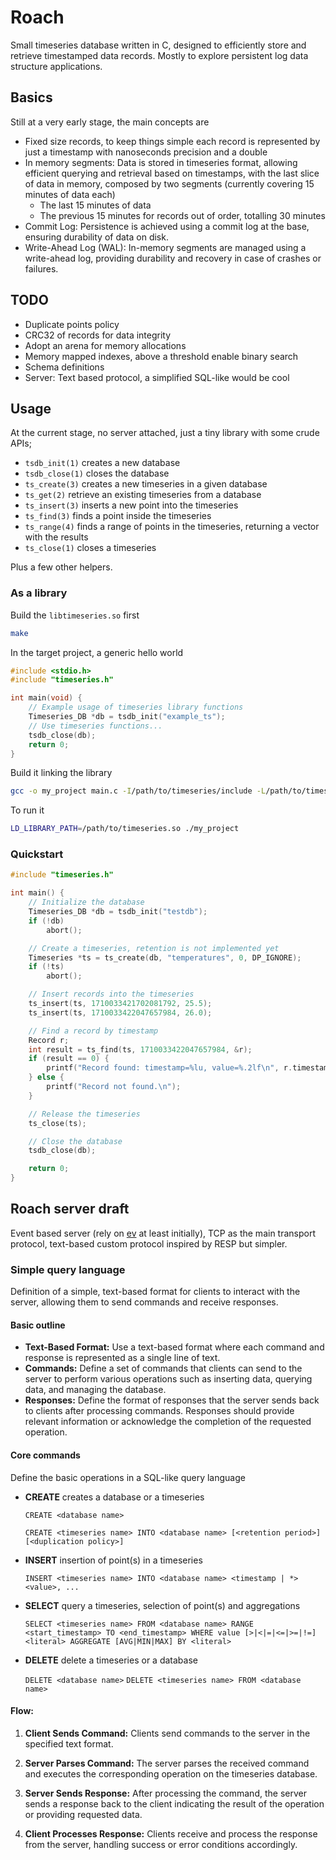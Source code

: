 Roach
=====

Small timeseries database written in C, designed to efficiently store and
retrieve timestamped data records. Mostly to explore persistent log data
structure applications.

## Basics

Still at a very early stage, the main concepts are

- Fixed size records, to keep things simple each record is represented by just
  a timestamp with nanoseconds precision and a double
- In memory segments: Data is stored in timeseries format, allowing efficient
  querying and retrieval based on timestamps, with the last slice of data in
  memory, composed by two segments (currently covering 15 minutes of data each)
  - The last 15 minutes of data
  - The previous 15 minutes for records out of order, totalling 30 minutes
- Commit Log: Persistence is achieved using a commit log at the base, ensuring
  durability of data on disk.
- Write-Ahead Log (WAL): In-memory segments are managed using a write-ahead
  log, providing durability and recovery in case of crashes or failures.


## TODO

- Duplicate points policy
- CRC32 of records for data integrity
- Adopt an arena for memory allocations
- Memory mapped indexes, above a threshold enable binary search
- Schema definitions
- Server: Text based protocol, a simplified SQL-like would be cool

## Usage

At the current stage, no server attached, just a tiny library with some crude APIs;

- `tsdb_init(1)` creates a new database
- `tsdb_close(1)` closes the database
- `ts_create(3)` creates a new timeseries in a given database
- `ts_get(2)` retrieve an existing timeseries from a database
- `ts_insert(3)` inserts a new point into the timeseries
- `ts_find(3)` finds a point inside the timeseries
- `ts_range(4)` finds a range of points in the timeseries, returning a vector
  with the results
- `ts_close(1)` closes a timeseries

Plus a few other helpers.

### As a library

Build the `libtimeseries.so` first

```bash
make
```

In the target project, a generic hello world

```c
#include <stdio.h>
#include "timeseries.h"

int main(void) {
    // Example usage of timeseries library functions
    Timeseries_DB *db = tsdb_init("example_ts");
    // Use timeseries functions...
    tsdb_close(db);
    return 0;
}

```

Build it linking the library

```bash
gcc -o my_project main.c -I/path/to/timeseries/include -L/path/to/timeseries -ltimeseries
```

To run it

```bash
LD_LIBRARY_PATH=/path/to/timeseries.so ./my_project
```

### Quickstart

```c
#include "timeseries.h"

int main() {
    // Initialize the database
    Timeseries_DB *db = tsdb_init("testdb");
    if (!db)
        abort();

    // Create a timeseries, retention is not implemented yet
    Timeseries *ts = ts_create(db, "temperatures", 0, DP_IGNORE);
    if (!ts)
        abort();

    // Insert records into the timeseries
    ts_insert(ts, 1710033421702081792, 25.5);
    ts_insert(ts, 1710033422047657984, 26.0);

    // Find a record by timestamp
    Record r;
    int result = ts_find(ts, 1710033422047657984, &r);
    if (result == 0) {
        printf("Record found: timestamp=%lu, value=%.2lf\n", r.timestamp, r.value);
    } else {
        printf("Record not found.\n");
    }

    // Release the timeseries
    ts_close(ts);

    // Close the database
    tsdb_close(db);

    return 0;
}

```

## Roach server draft

Event based server (rely on [ev](https://github.com/codepr/ev.git) at least
initially), TCP as the main transport protocol, text-based custom protocol
inspired by RESP but simpler.

### Simple query language

Definition of a simple, text-based format for clients to interact with the
server, allowing them to send commands and receive responses.

#### Basic outline

- **Text-Based Format:** Use a text-based format where each command and
  response is represented as a single line of text.
- **Commands:** Define a set of commands that clients can send to the server to
  perform various operations such as inserting data, querying data, and
  managing the database.
- **Responses:** Define the format of responses that the server sends back to
  clients after processing commands. Responses should provide relevant
  information or acknowledge the completion of the requested operation.

#### Core commands

Define the basic operations in a SQL-like query language

- **CREATE** creates a database or a timeseries

  `CREATE <database name>`

  `CREATE <timeseries name> INTO <database name> [<retention period>] [<duplication policy>]`

- **INSERT** insertion of point(s) in a timeseries

  `INSERT <timeseries name> INTO <database name> <timestamp | *> <value>, ...`

- **SELECT** query a timeseries, selection of point(s) and aggregations

  `SELECT <timeseries name> FROM <database name> RANGE <start_timestamp> TO <end_timestamp> WHERE value [>|<|=|<=|>=|!=] <literal> AGGREGATE [AVG|MIN|MAX] BY <literal>`

- **DELETE** delete a timeseries or a database

  `DELETE <database name>`
  `DELETE <timeseries name> FROM <database name>`

#### Flow:

1. **Client Sends Command:** Clients send commands to the server in the
       specified text format.

2. **Server Parses Command:** The server parses the received command and
       executes the corresponding operation on the timeseries database.

3. **Server Sends Response:** After processing the command, the server sends a
       response back to the client indicating the result of the operation or
       providing requested data.

4. **Client Processes Response:** Clients receive and process the response from
       the server, handling success or error conditions accordingly.
